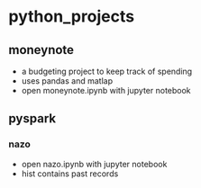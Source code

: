 # python_projects
## moneynote
- a budgeting project to keep track of spending
- uses pandas and matlap
- open moneynote.ipynb with jupyter notebook

## pyspark
### nazo
- open nazo.ipynb with jupyter notebook
- hist contains past records